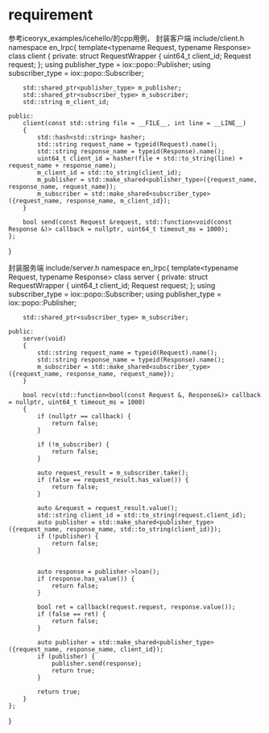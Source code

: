 # requirement
参考iceoryx_examples/icehello/的cpp用例，
封装客户端 include/client.h
namespace en_lrpc{ 
    template<typename Request, typename Response>
    class client
    {
    private:
        struct RequestWrapper {
            uint64_t client_id;
            Request request;
        };
        using publisher_type = iox::popo::Publisher<RequestWrapper>;
        using subscriber_type = iox::popo::Subscriber<Response>;


        std::shared_ptr<publisher_type> m_publisher;
        std::shared_ptr<subscriber_type> m_subscriber;
        std::string m_client_id;

    public:
        client(const std::string file = __FILE__, int line = __LINE__)
        {
            std::hash<std::string> hasher;
            std::string request_name = typeid(Request).name();
            std::string response_name = typeid(Response).name();
            uint64_t client_id = hasher(file + std::to_string(line) + request_name + response_name);
            m_client_id = std::to_string(client_id);
            m_publisher = std::make_shared<publisher_type>({request_name, response_name, request_name});
            m_subscriber = std::make_shared<subscriber_type>({request_name, response_name, m_client_id});
        }

        bool send(const Request &request, std::function<void(const Response &)> callback = nullptr, uint64_t timeout_ms = 1000);
    };
}


封装服务端 include/server.h
namespace en_lrpc{ 
    template<typename Request, typename Response>
    class server
    {
    private:
        struct RequestWrapper {
            uint64_t client_id;
            Request request;
        };
        using subscriber_type = iox::popo::Subscriber<RequestWrapper>;
        using publisher_type = iox::popo::Publisher<Response>;

        std::shared_ptr<subscriber_type> m_subscriber;

    public:
        server(void)
        {
            std::string request_name = typeid(Request).name();
            std::string response_name = typeid(Response).name();
            m_subscriber = std::make_shared<subscriber_type>({request_name, response_name, request_name});
        }

        bool recv(std::function<bool(const Request &, Response&)> callback = nullptr, uint64_t timeout_ms = 1000) 
        {
            if (nullptr == callback) {
                return false;
            }

            if (!m_subscriber) {
                return false;
            }

            auto request_result = m_subscriber.take();
            if (false == request_result.has_value()) {
                return false;
            }

            auto &request = request_result.value();
            std::string client_id = std::to_string(request.client_id);
            auto publisher = std::make_shared<publisher_type>({request_name, response_name, std::to_string(client_id)});
            if (!publisher) {
                return false;
            }

            
            auto response = publisher->loan();
            if (response.has_value()) {
                return false;
            }

            bool ret = callback(request.request, response.value());
            if (false == ret) {
                return false;
            }

            auto publisher = std::make_shared<publisher_type>({request_name, response_name, client_id});
            if (publisher) {
                publisher.send(response);
                return true;
            }

            return true;
        }
    };
}